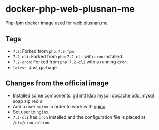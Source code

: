 # docker-php-web-plusnan-me
Php-fpm docker image used for web.plusnan.me

## Tags
* `7.2`: Forked from `php:7.2-fpm`
* `7.2-cli`: Forked from `php:7.2-cli` with `cron` installed.
* `7.2-cron`: Forked from `php:7.2-cli` with a running `cron`.
* `latest`: Just garbage

## Changes from the official image
* Installed some components: gd intl ldap mysqli opcache pdo_mysql soap zip redis
* Add a user `nginx` in order to work with [nginx](https://hub.docker.com/_/nginx).
* Set user to `nginx`.
* `7.2-cli` has `cron` installed and the configuration file is placed at `/etc/cron.d/cron`.
